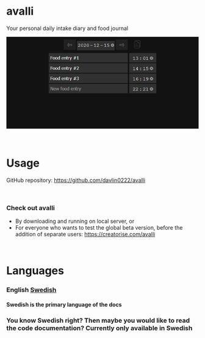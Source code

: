 avalli
=

Your personal daily intake diary and food journal
<br>

![public/index.php](.github/screenshots/application/entries-example.png)

<br>

# Usage

GitHub repository: https://github.com/davlin0222/avalli

<br>

### Check out avalli

- By downloading and running on local server, or
- For everyone who wants to test the global beta version, before the addition of separate users:  https://creatorise.com/avalli

<br>

# Languages

### English [Swedish](.github/languages/README_sv.md)
#### Swedish is the primary language of the docs

### You know Swedish right? Then maybe you would like to read the code documentation? Currently only available in Swedish

<br>